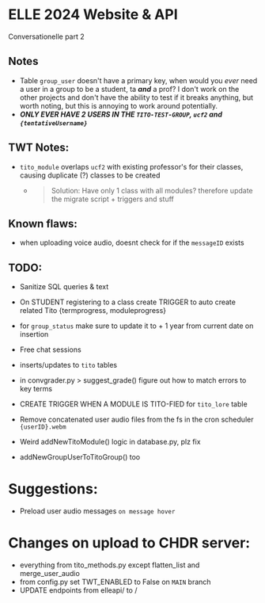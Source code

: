 # ELLE 2024 Website & API

  Conversationelle part 2

## Notes
  - Table `group_user` doesn't have a primary key, when would you *ever* need a user in a group to be a student, ta ***and*** a prof? I don't work on the other projects and don't have the ability to test if it breaks anything, but worth noting, but this is annoying to work around potentially.
  - ***ONLY EVER HAVE 2 USERS IN THE `TITO-TEST-GROUP`, `ucf2` and `{tentativeUsername}`***

## TWT Notes:
  - `tito_module` overlaps `ucf2` with existing professor's for their classes, causing duplicate (?) classes to be created 
    - >Solution: Have only 1 class with all modules? therefore update the migrate script + triggers and stuff

## Known flaws:
  - when uploading voice audio, doesnt check for if the `messageID` exists
  

## TODO:
  - Sanitize SQL queries & text
  - On STUDENT registering to a class
    create TRIGGER to auto create related Tito {termprogress, moduleprogress}
  - for `group_status` make sure to update it to + 1 year from current date on insertion
  - Free chat sessions
  - inserts/updates to `tito` tables
  - in convgrader.py > suggest_grade() figure out how to match errors to key terms
  - CREATE TRIGGER WHEN A MODULE IS TITO-FIED for `tito_lore` table
  - Remove concatenated user audio files from the fs in the cron scheduler `{userID}.webm`

  - Weird addNewTitoModule() logic in database.py, plz fix
  - addNewGroupUserToTitoGroup() too

# Suggestions:
  - Preload user audio messages `on message hover`

# Changes on upload to CHDR server:
  - everything from tito_methods.py except flatten_list and merge_user_audio
  - from config.py set TWT_ENABLED to False on `MAIN` branch
  - UPDATE endpoints from elleapi/ to /